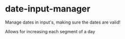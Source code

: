 # date-input-manager

Manage dates in input's, making sure the dates are valid!

Allows for increasing each segment of a day
